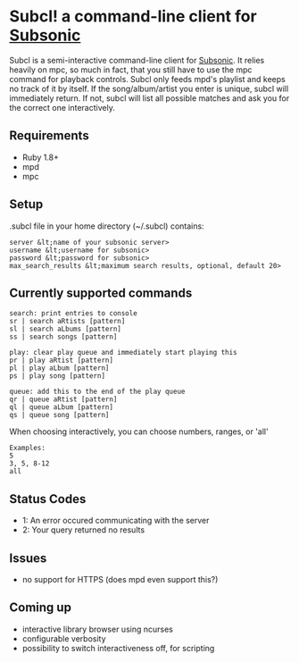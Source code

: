 Subcl! a command-line client for [Subsonic][sub]
==================================================

Subcl is a semi-interactive command-line client for [Subsonic][sub]. It relies heavily on mpc, so much in fact, that you still have to use the mpc command for playback controls. Subcl only feeds mpd's playlist and keeps no track of it by itself.
If the song/album/artist you enter is unique, subcl will immediately return. If not, subcl will list all possible matches and ask you for the correct one interactively.

Requirements
------------
- Ruby 1.8+
- mpd
- mpc

Setup
-----
.subcl file in your home directory (~/.subcl) contains:

	server &lt;name of your subsonic server>
	username &lt;username for subsonic>
	password &lt;password for subsonic>
	max_search_results &lt;maximum search results, optional, default 20>

Currently supported commands
----------------------------
	search: print entries to console
	sr | search aRtists [pattern]
	sl | search aLbums [pattern]
	ss | search songs [pattern]

	play: clear play queue and immediately start playing this
	pr | play aRtist [pattern]
	pl | play aLbum [pattern]
	ps | play song [pattern]

	queue: add this to the end of the play queue
	qr | queue aRtist [pattern]
	ql | queue aLbum [pattern]
	qs | queue song [pattern]

When choosing interactively, you can choose numbers, ranges, or 'all'

	Examples:
	5
	3, 5, 8-12
	all

Status Codes
------------
- 1: An error occured communicating with the server
- 2: Your query returned no results

Issues
------
- no support for HTTPS (does mpd even support this?)

Coming up
---------
- interactive library browser using ncurses
- configurable verbosity
- possibility to switch interactiveness off, for scripting

[sub]: http://subsonic.org
